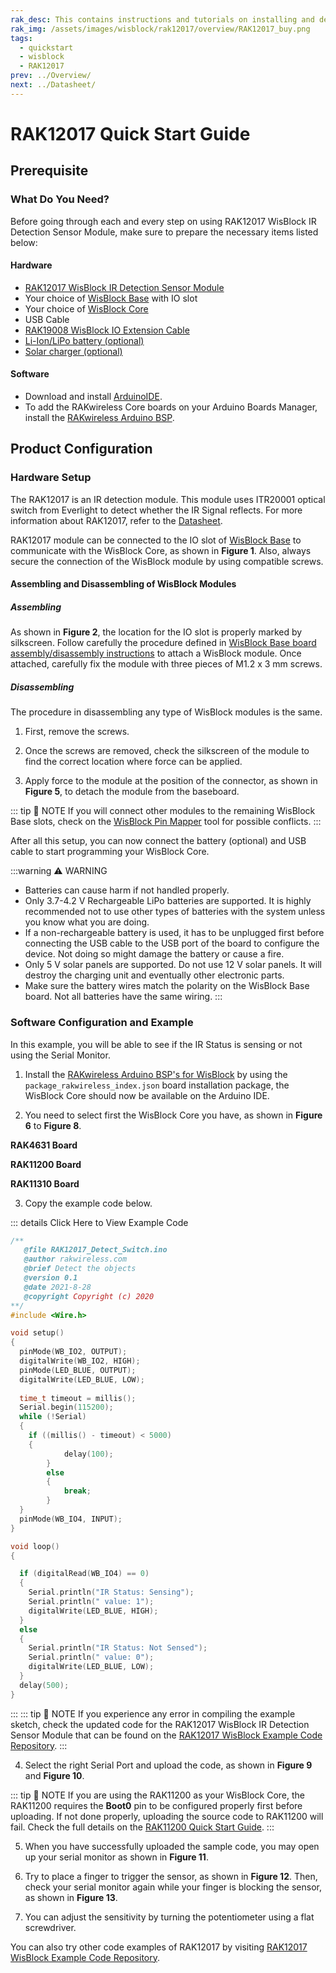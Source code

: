 ```yaml
---
rak_desc: This contains instructions and tutorials on installing and deploying your RAK12017. Instructions are written in a detailed and step-by-step manner for an easier experience in setting up your device. Aside from the hardware configuration, it also contains a software setup that includes detailed example codes that will help you get started.
rak_img: /assets/images/wisblock/rak12017/overview/RAK12017_buy.png
tags:
  - quickstart
  - wisblock
  - RAK12017
prev: ../Overview/ 
next: ../Datasheet/ 
---
```


# RAK12017 Quick Start Guide

## Prerequisite

### What Do You Need?

Before going through each and every step on using RAK12017 WisBlock IR Detection Sensor Module, make sure to prepare the necessary items listed below:

#### Hardware

- [RAK12017 WisBlock IR Detection Sensor Module](https://store.rakwireless.com/)
- Your choice of [WisBlock Base](https://store.rakwireless.com/collections/wisblock-base) with IO slot
- Your choice of [WisBlock Core](https://store.rakwireless.com/collections/wisblock-core)
- USB Cable
- [RAK19008 WisBlock IO Extension Cable](https://store.rakwireless.com/products/wisblock-io-extension-cable-rak19008)
- [Li-Ion/LiPo battery (optional)](/Product-Categories/WisBlock/RAK5005-O/Datasheet/#battery-connector)
- [Solar charger (optional)](/Product-Categories/WisBlock/RAK5005-O/Datasheet/#solar-panel-connector)

#### Software

- Download and install [ArduinoIDE](https://www.arduino.cc/en/Main/Software).
- To add the RAKwireless Core boards on your Arduino Boards Manager, install the [RAKwireless Arduino BSP](https://github.com/RAKWireless/RAKwireless-Arduino-BSP-Index).

## Product Configuration

### Hardware Setup

The RAK12017 is an IR detection module. This module uses ITR20001 optical switch from Everlight to detect whether the IR Signal reflects. For more information about RAK12017, refer to the [Datasheet](../Datasheet/).

RAK12017 module can be connected to the IO slot of [WisBlock Base](https://docs.rakwireless.com/Product-Categories/WisBlock/#wisblock-base) to communicate with the WisBlock Core, as shown in **Figure 1**. Also, always secure the connection of the WisBlock module by using compatible screws.

<rk-img
  src="/assets/images/wisblock/rak12017/quickstart/connection.png"
  width="60%"
  caption="RAK12017 Connection to WisBlock Base"
/>

#### Assembling and Disassembling of WisBlock Modules

##### Assembling


As shown in **Figure 2**, the location for the IO slot is properly marked by silkscreen. Follow carefully the procedure defined in [WisBlock Base board assembly/disassembly instructions](https://docs.rakwireless.com/Knowledge-Hub/Learn/RAK5005-O-Baseboard-Installation-Guide/) to attach a WisBlock module. Once attached, carefully fix the module with three pieces of M1.2 x 3&nbsp;mm screws.

<rk-img
  src="/assets/images/wisblock/rak12017/quickstart/mounting.png"
  width="50%"
  caption="RAK12017 assembly to WisBlock Base"
/>

##### Disassembling

The procedure in disassembling any type of WisBlock modules is the same. 

1. First, remove the screws.  

<rk-img
  src="/assets/images/wisblock/rak12017/quickstart/removing_screw.png"
  width="70%"
  caption="Removing screws from the WisBlock module"
/>

2. Once the screws are removed, check the silkscreen of the module to find the correct location where force can be applied.

<rk-img
  src="/assets/images/wisblock/rak12017/quickstart/detach_silkscreen.png"
  width="70%"
  caption="Detaching silkscreen on the WisBlock module"
/>

3. Apply force to the module at the position of the connector, as shown in **Figure 5**, to detach the module from the baseboard.

<rk-img
  src="/assets/images/wisblock/rak12017/quickstart/detach_module.png"
  width="70%"
  caption="Applying even forces on the proper location of a WisBlock module"
/>

::: tip 📝 NOTE
If you will connect other modules to the remaining WisBlock Base slots, check on the [WisBlock Pin Mapper](https://docs.rakwireless.com/Knowledge-Hub/Pin-Mapper/) tool for possible conflicts. 
:::  

After all this setup, you can now connect the battery (optional) and USB cable to start programming your WisBlock Core.

:::warning ⚠️ WARNING
- Batteries can cause harm if not handled properly.
- Only 3.7-4.2&nbsp;V Rechargeable LiPo batteries are supported. It is highly recommended not to use other types of batteries with the system unless you know what you are doing.
- If a non-rechargeable battery is used, it has to be unplugged first before connecting the USB cable to the USB port of the board to configure the device. Not doing so might damage the battery or cause a fire.
- Only 5&nbsp;V solar panels are supported. Do not use 12&nbsp;V solar panels. It will destroy the charging unit and eventually other electronic parts.
- Make sure the battery wires match the polarity on the WisBlock Base board. Not all batteries have the same wiring.
:::

### Software Configuration and Example

In this example, you will be able to see if the IR Status is sensing or not using the Serial Monitor.

1. Install the [RAKwireless Arduino BSP's for WisBlock](https://github.com/RAKWireless/RAKwireless-Arduino-BSP-Index) by using the `package_rakwireless_index.json` board installation package, the WisBlock Core should now be available on the Arduino IDE.

2. You need to select first the WisBlock Core you have, as shown in **Figure 6** to **Figure 8**.

**RAK4631 Board**
<rk-img
  src="/assets/images/wisblock/rak12017/quickstart/selectboard4631.png"
  width="100%"
  caption="Selecting RAK4631 as WisBlock Core"
/>

**RAK11200 Board**
<rk-img
  src="/assets/images/wisblock/rak12017/quickstart/selectboard11200.png"
  width="100%"
  caption="Selecting RAK11200 as WisBlock Core"
/>

**RAK11310 Board**
<rk-img
  src="/assets/images/wisblock/rak12017/quickstart/selectboard11300.png"
  width="100%"
  caption="Selecting RAK11300 as WisBlock Core"
/>


3. Copy the example code below.

::: details Click Here to View Example Code
```c
/**
   @file RAK12017_Detect_Switch.ino
   @author rakwireless.com
   @brief Detect the objects
   @version 0.1
   @date 2021-8-28
   @copyright Copyright (c) 2020
**/
#include <Wire.h>

void setup()
{
  pinMode(WB_IO2, OUTPUT);
  digitalWrite(WB_IO2, HIGH);  
  pinMode(LED_BLUE, OUTPUT);
  digitalWrite(LED_BLUE, LOW);   
  
  time_t timeout = millis();
  Serial.begin(115200);
  while (!Serial)
  {
    if ((millis() - timeout) < 5000)
    {
            delay(100);
        }
        else
        {
            break;
        }
  }
  pinMode(WB_IO4, INPUT);
}

void loop()
{

  if (digitalRead(WB_IO4) == 0)
  {
    Serial.println("IR Status: Sensing");
    Serial.println(" value: 1");
    digitalWrite(LED_BLUE, HIGH);     
  }
  else
  {
    Serial.println("IR Status: Not Sensed");
    Serial.println(" value: 0");
    digitalWrite(LED_BLUE, LOW);     
  }
  delay(500);
}
```
:::
::: tip 📝 NOTE
If you experience any error in compiling the example sketch, check the updated code for the RAK12017 WisBlock IR Detection Sensor Module that can be found on the [RAK12017 WisBlock Example Code Repository](https://github.com/RAKWireless/WisBlock/blob/master/examples/common/IO/RAK12017_IR_ITR20001T/RAK12017_Detect_Switch/RAK12017_Detect_Switch.ino).
:::

4. Select the right Serial Port and upload the code, as shown in **Figure 9** and **Figure 10**.

::: tip 📝 NOTE
If you are using the RAK11200 as your WisBlock Core, the RAK11200 requires the **Boot0** pin to be configured properly first before uploading. If not done properly, uploading the source code to RAK11200 will fail. Check the full details on the [RAK11200 Quick Start Guide](https://docs.rakwireless.com/Product-Categories/WisBlock/RAK11200/Quickstart/#uploading-to-wisblock).
:::

<rk-img
  src="/assets/images/wisblock/rak12017/quickstart/select_port.png"
  width="100%"
  caption="Selecting the correct Serial Port"
/>

<rk-img
  src="/assets/images/wisblock/rak12017/quickstart/upload.png"
  width="100%"
  caption="Uploading the sample code"
/>

5. When you have successfully uploaded the sample code, you may open up your serial monitor as shown in **Figure 11**.

<rk-img
  src="/assets/images/wisblock/rak12017/quickstart/serial_monitor_wo.png"
  width="60%"
  caption="Serial Monitor reading while IR is not sensed"
/>

6. Try to place a finger to trigger the sensor, as shown in **Figure 12**. Then, check your serial monitor again while your finger is blocking the sensor, as shown in **Figure 13**.

<rk-img
  src="/assets/images/wisblock/rak12017/quickstart/hand-edited.png"
  width="70%"
  caption="Placing a finger to trigger the RAK12017"
/>

<rk-img
  src="/assets/images/wisblock/rak12017/quickstart/serial_monitor.png"
  width="60%"
  caption="Serial Monitor reading while IR is sensed"
/>

7. You can adjust the sensitivity by turning the potentiometer using a flat screwdriver.


<rk-img
  src="/assets/images/wisblock/rak12017/quickstart/potentiometer.png"
  width="60%"
  caption="Adjusting RAK12017 sensitivity"
/>

You can also try other code examples of RAK12017 by visiting [RAK12017 WisBlock Example Code Repository](https://github.com/RAKWireless/WisBlock/tree/master/examples/common/IO/RAK12017_IR_ITR20001T).